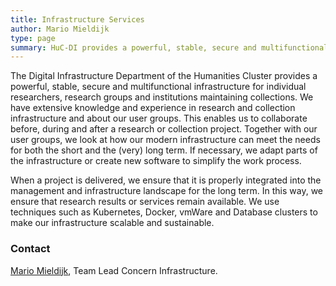 ```yaml
---
title: Infrastructure Services
author: Mario Mieldijk
type: page
summary: HuC-DI provides a powerful, stable, secure and multifunctional infrastructure for individual researchers, research groups and collection processing institutions.
---
```


The Digital Infrastructure Department of the Humanities Cluster provides a powerful, stable, secure and multifunctional infrastructure for individual researchers, research groups and institutions maintaining collections. We have extensive knowledge and experience in research and collection infrastructure and about our user groups. This enables us to collaborate before, during and after a research or collection project. Together with our user groups, we look at how our modern infrastructure can meet the needs for both the short and the (very) long term. If necessary, we adapt parts of the infrastructure or create new software to simplify the work process.

When a project is delivered, we ensure that it is properly integrated into the management and infrastructure landscape for the long term. In this way, we ensure that research results or services remain available. We use techniques such as Kubernetes, Docker, vmWare and Database clusters to make our infrastructure scalable and sustainable.

### Contact

[Mario Mieldijk](mailto:concern-infrastructure@di.huc.knaw.nl), Team Lead Concern Infrastructure.
